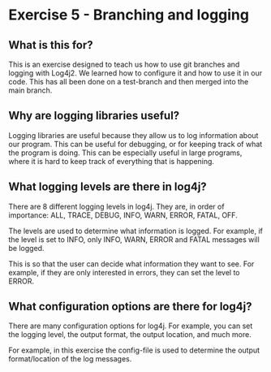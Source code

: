 # Exercise 5 - Branching and logging

## What is this for?

This is an exercise designed to teach us how to use git branches and logging with Log4j2. We learned how to configure it and how to use it in our code.
This has all been done on a test-branch and then merged into the main branch.

## Why are logging libraries useful?

Logging libraries are useful because they allow us to log information about our program. This can be useful for debugging, or for keeping track of what the program is doing.
This can be especially useful in large programs, where it is hard to keep track of everything that is happening.

## What logging levels are there in log4j?

There are 8 different logging levels in log4j. They are, in order of importance: ALL, TRACE, DEBUG, INFO, WARN, ERROR, FATAL, OFF.

The levels are used to determine what information is logged. For example, if the level is set to INFO, only INFO, WARN, ERROR and FATAL messages will be logged.

This is so that the user can decide what information they want to see. For example, if they are only interested in errors, they can set the level to ERROR.

## What configuration options are there for log4j?

There are many configuration options for log4j. For example, you can set the logging level, the output format, the output location, and much more.

For example, in this exercise the config-file is used to determine the output format/location of the log messages.

